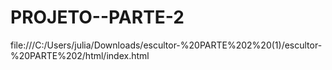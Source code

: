 # PROJETO--PARTE-2
file:///C:/Users/julia/Downloads/escultor-%20PARTE%202%20(1)/escultor-%20PARTE%202/html/index.html
